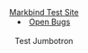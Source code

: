 <header>
  <div class="progress"></div>
  <navbar type="dark">
    <a slot="brand" href="/" title="Home" class="navbar-brand">Markbind Test Site</a>
    <li><a class="nav-link" href="{{baseUrl}}/bugs/index.html">Open Bugs</a></li>
  </navbar>
  <div class="bg-info display-4 text-center text-white">
      <br/>
      Test Jumbotron<br/>
      <br/>
   </div>
</header>
